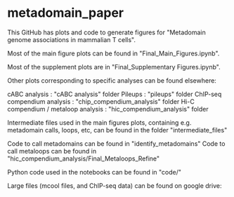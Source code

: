 # metadomain_paper
This GitHub has plots and code to generate figures for "Metadomain genome associations in mammalian T cells".

Most of the main figure plots can be found in "Final_Main_Figures.ipynb". 

Most of the supplement plots are in "Final_Supplementary Figures.ipynb". 

Other plots corresponding to specific analyses can be found elsewhere: 

cABC analysis : "cABC analysis" folder
Pileups : "pileups" folder
ChIP-seq compendium analysis : "chip_compendium_analysis" folder
Hi-C compendium / metaloop analysis : "hic_compendium_analysis" folder

Intermediate files used in the main figures plots, containing e.g. metadomain calls, loops, etc, can be found in the folder "intermediate_files"

Code to call metadomains can be found in "identify_metadomains"
Code to call metaloops can be found in "hic_compendium_analysis/Final_Metaloops_Refine"

Python code used in the notebooks can be found in "code/"

Large files (mcool files, and ChIP-seq data) can be found on google drive:

